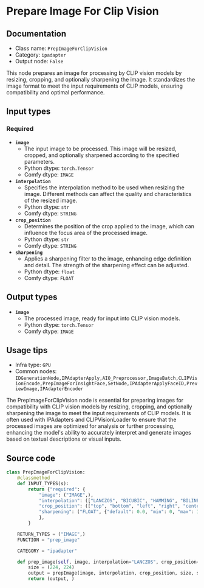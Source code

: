 # Prepare Image For Clip Vision
## Documentation
- Class name: `PrepImageForClipVision`
- Category: `ipadapter`
- Output node: `False`

This node prepares an image for processing by CLIP vision models by resizing, cropping, and optionally sharpening the image. It standardizes the image format to meet the input requirements of CLIP models, ensuring compatibility and optimal performance.
## Input types
### Required
- **`image`**
    - The input image to be processed. This image will be resized, cropped, and optionally sharpened according to the specified parameters.
    - Python dtype: `torch.Tensor`
    - Comfy dtype: `IMAGE`
- **`interpolation`**
    - Specifies the interpolation method to be used when resizing the image. Different methods can affect the quality and characteristics of the resized image.
    - Python dtype: `str`
    - Comfy dtype: `STRING`
- **`crop_position`**
    - Determines the position of the crop applied to the image, which can influence the focus area of the processed image.
    - Python dtype: `str`
    - Comfy dtype: `STRING`
- **`sharpening`**
    - Applies a sharpening filter to the image, enhancing edge definition and detail. The strength of the sharpening effect can be adjusted.
    - Python dtype: `float`
    - Comfy dtype: `FLOAT`
## Output types
- **`image`**
    - The processed image, ready for input into CLIP vision models.
    - Python dtype: `torch.Tensor`
    - Comfy dtype: `IMAGE`
## Usage tips
- Infra type: `GPU`
- Common nodes: `IDGenerationNode,IPAdapterApply,AIO_Preprocessor,ImageBatch,CLIPVisionEncode,PrepImageForInsightFace,SetNode,IPAdapterApplyFaceID,PreviewImage,IPAdapterEncoder`

The PrepImageForClipVision node is essential for preparing images for compatibility with CLIP vision models by resizing, cropping, and optionally sharpening the image to meet the input requirements of CLIP models. It is often used with IPAdapters and CLIPVisionLoader to ensure that the processed images are optimized for analysis or further processing, enhancing the model's ability to accurately interpret and generate images based on textual descriptions or visual inputs.
## Source code
```python
class PrepImageForClipVision:
    @classmethod
    def INPUT_TYPES(s):
        return {"required": {
            "image": ("IMAGE",),
            "interpolation": (["LANCZOS", "BICUBIC", "HAMMING", "BILINEAR", "BOX", "NEAREST"],),
            "crop_position": (["top", "bottom", "left", "right", "center", "pad"],),
            "sharpening": ("FLOAT", {"default": 0.0, "min": 0, "max": 1, "step": 0.05}),
            },
        }

    RETURN_TYPES = ("IMAGE",)
    FUNCTION = "prep_image"

    CATEGORY = "ipadapter"

    def prep_image(self, image, interpolation="LANCZOS", crop_position="center", sharpening=0.0):
        size = (224, 224)
        output = prepImage(image, interpolation, crop_position, size, sharpening, 0)
        return (output, )

```
